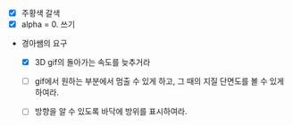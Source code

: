 - [x] 주황색 갈색
- [x] alpha = 0. 쓰기
- 경아쌤의 요구
	- [x] 3D gif의 돌아가는 속도를 늦추거라
	- [ ] gif에서 원하는 부분에서 멈출 수 있게 하고, 그 때의 지질 단면도를 볼 수 있게 하여라.
	- [ ] 방향을 알 수 있도록 바닥에 방위를 표시하여라.

